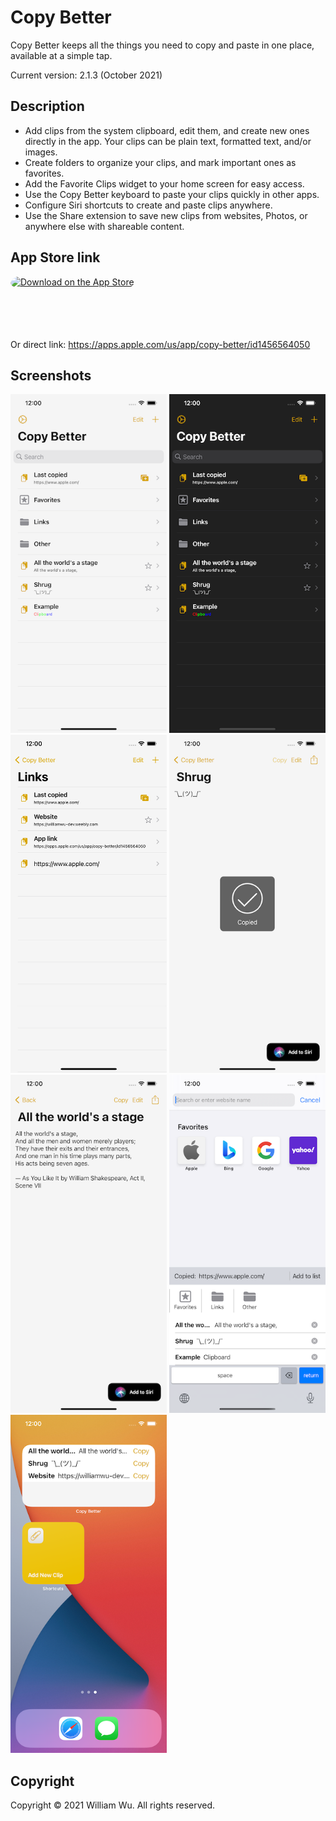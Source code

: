 # Copy Better

Copy Better keeps all the things you need to copy and paste in one place, available at a simple tap.

Current version: 2.1.3 (October 2021)

## Description

- Add clips from the system clipboard, edit them, and create new ones directly in the app. Your clips can be plain text, formatted text, and/or images.
- Create folders to organize your clips, and mark important ones as favorites.
- Add the Favorite Clips widget to your home screen for easy access.
- Use the Copy Better keyboard to paste your clips quickly in other apps.
- Configure Siri shortcuts to create and paste clips anywhere.
- Use the Share extension to save new clips from websites, Photos, or anywhere else with shareable content.

## App Store link

<a href="https://apps.apple.com/us/app/copy-better/id1456564050?itsct=apps_box_badge&amp;itscg=30200" style="display: inline-block; overflow: hidden; border-top-left-radius: 13px; border-top-right-radius: 13px; border-bottom-right-radius: 13px; border-bottom-left-radius: 13px; width: 250px; height: 83px;"><img src="https://tools.applemediaservices.com/api/badges/download-on-the-app-store/black/en-us?size=250x83&amp;releaseDate=1553644800&h=6a0b9b2a2a45c5bf287aeb5c58fce241" alt="Download on the App Store" style="border-top-left-radius: 13px; border-top-right-radius: 13px; border-bottom-right-radius: 13px; border-bottom-left-radius: 13px; width: 250px; height: 83px;"></a>

Or direct link: https://apps.apple.com/us/app/copy-better/id1456564050

## Screenshots

<span>
  <img src="./screenshots/main.png" width="250">
  <img src="./screenshots/main_dark.png" width="250">
  <img src="./screenshots/folder.png" width="250">
  <img src="./screenshots/clip_1.png" width="250">
  <img src="./screenshots/clip_2.png" width="250">
  <img src="./screenshots/keyboard.png" width="250">
  <img src="./screenshots/widgets.png" width="250">
</span>

## Copyright

Copyright © 2021 William Wu. All rights reserved.
